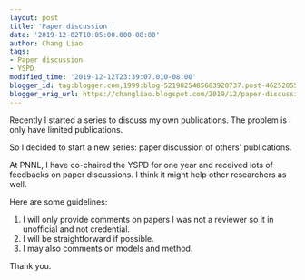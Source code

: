 ```yaml
---
layout: post
title: 'Paper discussion '
date: '2019-12-02T10:05:00.000-08:00'
author: Chang Liao
tags:
- Paper discussion
- YSPD
modified_time: '2019-12-12T23:39:07.010-08:00'
blogger_id: tag:blogger.com,1999:blog-5219825485683920737.post-4625205589752184146
blogger_orig_url: https://changliao.blogspot.com/2019/12/paper-discussion.html
---
```


Recently I started a series to discuss my own publications. The problem is I 
only have limited publications. 

So I decided to start a new series: paper discussion of others' publications. 

At PNNL, I have co-chaired the YSPD for one year and received lots of 
feedbacks on paper discussions. I think it might help other researchers as 
well. 

Here are some guidelines: 

1. I will only provide comments on papers I was not a reviewer so it in 
unofficial and not credential. 
1. I will be straightforward if possible. 
1. I may also comments on models and method. 
<div>Thank you. 